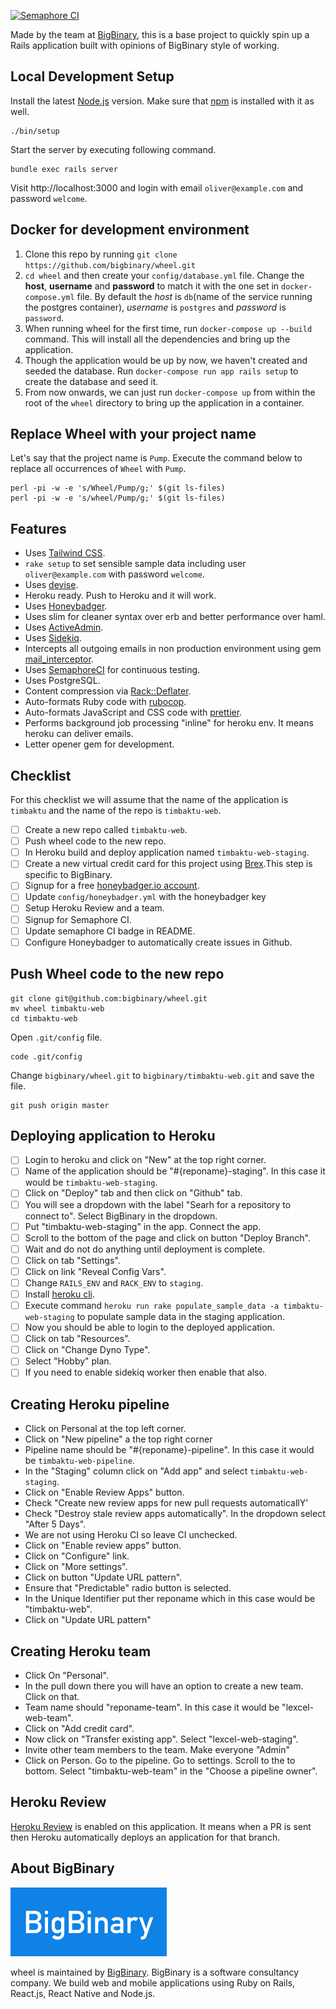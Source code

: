 [![Semaphore CI](https://bigbinary.semaphoreci.com/badges/wheel.svg)](https://bigbinary.semaphoreci.com/projects/wheel)

Made by the team at [BigBinary](https://bigbinary.com), this is a base project to quickly spin up a
Rails application built with opinions of BigBinary style of working.

## Local Development Setup

Install the latest [Node.js](https://nodejs.org) version.
Make sure that [npm](https://www.npmjs.com/) is installed with it as well.

```
./bin/setup
```

Start the server by executing following command.

```
bundle exec rails server
```

Visit http://localhost:3000 and login with email `oliver@example.com` and password `welcome`.

## Docker for development environment

1. Clone this repo by running `git clone https://github.com/bigbinary/wheel.git`
2. `cd wheel` and then create your `config/database.yml` file.
   Change the **host**, **username** and **password** to match it with the one set in `docker-compose.yml` file.
   By default the _host_ is `db`(name of the service running the postgres container), _username_ is `postgres` and _password_ is `password`.
3. When running wheel for the first time, run `docker-compose up --build` command. This will install all the dependencies and bring up the application.
4. Though the application would be up by now, we haven't created and seeded the database. Run `docker-compose run app rails setup` to create the database and seed it.
5. From now onwards, we can just run `docker-compose up` from within the root of the `wheel` directory to bring up the application in a container.

## Replace Wheel with your project name

Let's say that the project name is `Pump`. Execute the command below to
replace all occurrences of `Wheel` with `Pump`.

```
perl -pi -w -e 's/Wheel/Pump/g;' $(git ls-files)
perl -pi -w -e 's/wheel/Pump/g;' $(git ls-files)
```

## Features

- Uses [Tailwind CSS](https://tailwindcss.com).
- `rake setup` to set sensible sample data including user `oliver@example.com` with password `welcome`.
- Uses [devise](https://github.com/plataformatec/devise).
- Heroku ready. Push to Heroku and it will work.
- Uses [Honeybadger](https://www.honeybadger.io/).
- Uses slim for cleaner syntax over erb and better performance over haml.
- Uses [ActiveAdmin](http://activeadmin.info).
- Uses [Sidekiq](https://github.com/mperham/sidekiq).
- Intercepts all outgoing emails in non production environment using gem [mail_interceptor](https://github.com/bigbinary/mail_interceptor).
- Uses [SemaphoreCI](https://semaphoreci.com/) for continuous testing.
- Uses PostgreSQL.
- Content compression via [Rack::Deflater](https://github.com/rack/rack/blob/master/lib/rack/deflater.rb).
- Auto-formats Ruby code with [rubocop](https://github.com/bbatsov/rubocop).
- Auto-formats JavaScript and CSS code with [prettier](https://github.com/prettier/prettier).
- Performs background job processing "inline" for heroku env. It means heroku can deliver emails.
- Letter opener gem for development.

## Checklist

For this checklist we will assume that the name of the application is `timbaktu` and
the name of the repo is `timbaktu-web`.

- [ ] Create a new repo called `timbaktu-web`.
- [ ] Push wheel code to the new repo.
- [ ] In Heroku build and deploy application named `timbaktu-web-staging`.
- [ ] Create a new virtual credit card for this project using [Brex](https://www.brex.com/).This step is specific to BigBinary.
- [ ] Signup for a free [honeybadger.io account](https://honeybader.io).
- [ ] Update `config/honeybadger.yml` with the honeybadger key
- [ ] Setup Heroku Review and a team.
- [ ] Signup for Semaphore CI.
- [ ] Update semaphore CI badge in README.
- [ ] Configure Honeybadger to automatically create issues in Github.

## Push Wheel code to the new repo

```
git clone git@github.com:bigbinary/wheel.git
mv wheel timbaktu-web
cd timbaktu-web
```

Open `.git/config` file.

```
code .git/config
```

Change `bigbinary/wheel.git` to `bigbinary/timbaktu-web.git` and save the file.

```
git push origin master
```

## Deploying application to Heroku

- [ ] Login to heroku and click on "New" at the top right corner.
- [ ] Name of the application should be "#{reponame}-staging". In this case it would be `timbaktu-web-staging`.
- [ ] Click on "Deploy" tab and then click on "Github" tab.
- [ ] You will see a dropdown with the label "Searh for a repository to connect to". Select BigBinary in the dropdown.
- [ ] Put "timbaktu-web-staging" in the app. Connect the app.
- [ ] Scroll to the bottom of the page and click on button "Deploy Branch".
- [ ] Wait and do not do anything until deployment is complete.
- [ ] Click on tab "Settings".
- [ ] Click on link "Reveal Config Vars".
- [ ] Change `RAILS_ENV` and `RACK_ENV` to `staging`.
- [ ] Install [heroku cli](https://devcenter.heroku.com/articles/heroku-cli).
- [ ] Execute command `heroku run rake populate_sample_data -a timbaktu-web-staging` to populate sample data in the staging application.
- [ ] Now you should be able to login to the deployed application.
- [ ] Click on tab "Resources".
- [ ] Click on "Change Dyno Type".
- [ ] Select "Hobby" plan.
- [ ] If you need to enable sidekiq worker then enable that also.

## Creating Heroku pipeline

- Click on Personal at the top left corner.
- Click on "New pipeline" a the top right corner
- Pipeline name should be "#{reponame}-pipeline". In this case it would be `timbaktu-web-pipeline`.
- In the "Staging" column click on "Add app" and select `timbaktu-web-staging`.
- Click on "Enable Review Apps" button.
- Check "Create new review apps for new pull requests automaticallY'
- Check "Destroy stale review apps automatically". In the dropdown select "After 5 Days".
- We are not using Heroku CI so leave CI unchecked.
- Click on "Enable review apps" button.
- Click on "Configure" link.
- Click on "More settings".
- Click on button "Update URL pattern".
- Ensure that "Predictable" radio button is selected.
- In the Unique Identifier put ther reponame which in this case would be "timbaktu-web".
- Click on "Update URL pattern"

## Creating Heroku team

- Click On "Personal".
- In the pull down there you will have an option to create a new team. Click on that.
- Team name should "reponame-team". In this case it would be "lexcel-web-team".
- Click on "Add credit card".
- Now click on "Transfer existing app". Select "lexcel-web-staging".
- Invite other team members to the team. Make everyone "Admin"
- Click on Person. Go to the pipeline. Go to settings. Scroll to the to bottom. Select "timbaktu-web-team" in the "Choose a pipeline owner".

## Heroku Review

[Heroku Review](https://devcenter.heroku.com/articles/github-integration-review-apps)
is enabled on this application. It means when a PR is sent then Heroku
automatically deploys an application for that branch.

## About BigBinary

![BigBinary](https://raw.githubusercontent.com/bigbinary/bigbinary-assets/press-assets/PNG/logo-light-solid-small.png?raw=true)

wheel is maintained by [BigBinary](https://www.BigBinary.com). BigBinary is a software consultancy company. We build web and mobile applications using Ruby on Rails, React.js, React Native and Node.js.
